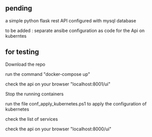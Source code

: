 
## pending 

a simple python flask rest API configured with mysql database 

to be added :
separate ansibe configuration as code for the Api on kuberntes


## for testing 

 Download the repo 

 run the command  "docker-compose up"
 
 check the api on your browser "localhost:8001/ui"
 
 Stop the running containers
 
 run the file conf_apply_kubernetes.ps1 to apply the configuration of kubernetes
 
 check the list of services
  
 check the api on your browser "localhost:8000/ui"
 
 
 
